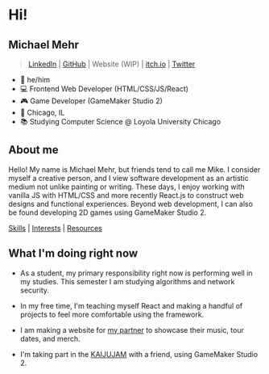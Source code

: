 # Hi!

## Michael Mehr

> [LinkedIn](https://www.linkedin.com/in/michael-m-29b816b4/) | [GitHub](https://github.com/michaelmehr) | Website (WIP) | [itch.io](https://mikemehr.itch.io/) | [Twitter](https://twitter.com/MIKE_MEHR)

- 🌈 he/him
- 💻 Frontend Web Developer (HTML/CSS/JS/React)
- 🎮 Game Developer (GameMaker Studio 2)
- 🌃 Chicago, IL
- 📚 Studying Computer Science @ Loyola University Chicago

## About me

Hello! My name is Michael Mehr, but friends tend to call me Mike. I consider myself a creative person, and I view software development as an artistic medium not unlike painting or writing. These days, I enjoy working with vanilla JS with HTML/CSS and more recently React.js to construct web designs and functional experiences. Beyond web development, I can also be found developing 2D games using GameMaker Studio 2.

[Skills](SKILLS.md) | [Interests](INTERESTS.md) | [Resources](RESOURCES.md)

## What I'm doing right now

- As a student, my primary responsibility right now is performing well in my studies. This semester I am studying algorithms and network security.

- In my free time, I'm teaching myself React and making a handful of projects to feel more comfortable using the framework.

- I am making a website for [my partner](https://fraxiom-music.netlify.app/) to showcase their music, tour dates, and merch.

- I'm taking part in the [KAIJUJAM](https://itch.io/jam/kaijujam) with a friend, using GameMaker Studio 2.
